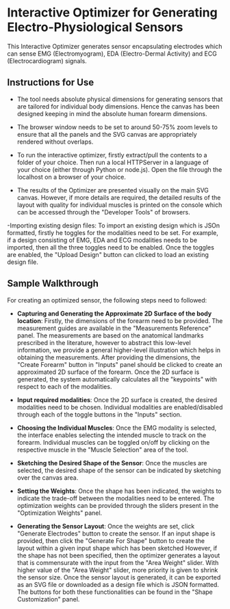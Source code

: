 # Interactive Optimizer for Generating Electro-Physiological Sensors

This Interactive Optimizer generates sensor encapsulating electrodes which can sense EMG (Electromyogram), EDA (Electro-Dermal Activity) and
ECG (Electrocardiogram) signals.

## Instructions for Use
- The tool needs absolute physical dimensions for generating sensors that are tailored for individual body dimensions. Hence the canvas has been designed keeping in mind the absolute human forearm dimensions.

- The browser window needs to be set to around 50-75% zoom levels to ensure that all the panels and the SVG canvas are appropriately rendered without overlaps.

- To run the interactive optimizer, firstly extract/pull the contents to a folder of your choice.
Then run a local HTTPServer  in a language of your choice (either through Python or node.js).
Open the file through the localhost on a browser of your choice.

- The results of the Optimizer are presented visually on the main SVG canvas. However, if more details are required, the detailed results of the layout with quality for individual muscles is printed on the console which can be accessed through the "Developer Tools" of browsers.

-Importing existing design files: To import an existing design which is JSOn formatted, firstly he toggles for the modalities need to be set. For example, if a design consisting of EMG, EDA and ECG modalities needs to be imported, then all the three toggles need to be enabled. Once the toggles are enabled, the "Upload Design" button can clicked to load an existing design file.


## Sample Walkthrough
For creating an optimized sensor, the following steps need to followed:
- **Capturing and Generating the Approximate 2D Surface of the body location**: Firstly, the dimensions of the forearm need to be provided. The measurement guides are available in the "Measurements Reference" panel. The measurements are based on the anatomical landmarks prescribed in the literature, however to abstract this low-level information, we provide a general higher-level illustration which helps in obtaining the measurements. After providing the dimensions, the "Create Forearm" button in "Inputs" panel should be clicked to create an approximated 2D surface of the forearm. Once the 2D surface is generated, the system automatically calculates all the "keypoints" with respect to each of the modalities.

- **Input required modalities**: Once the 2D surface is created, the desired modalities need to be chosen. Individual modalities are enabled/disabled through each of the toggle buttons in the "Inputs" section.
     
-  **Choosing the Individual Muscles**: Once the EMG modality is selected, the interface enables selecting the intended muscle to track on the forearm. Individual muscles can be toggled on/off by clicking on the respective muscle in the "Muscle Selection" area of the tool.

    
- **Sketching the Desired Shape of the Sensor**: Once the muscles are selected, the desired shape of the sensor can be indicated by sketching over the canvas area.

- **Setting the Weights**: Once the shape has been indicated, the weights to indicate the trade-off between the modalities need to be entered. 
The optimization weights can be provided through the sliders present in the "Optimization Weights" panel.


- **Generating the Sensor Layout**: Once the weights are set, click "Generate Electrodes" button to 
create the sensor. If an input shape is provided, then click the "Generate For Shape" button to 
create the layout within a given input shape which has been sketched However, if the shape has not
 been specified, then the optimizer generates a layout that is commensurate with the input from the "Area Weight" slider. 
 With higher value of the "Area Weight" slider, more priority is given to shrink the sensor size. 
 Once the sensor layout is generated, it can be exported as an SVG file or downloaded as a design file 
 which is JSON formatted. The buttons for both these functionalities can be found in the 
  "Shape Customization" panel.